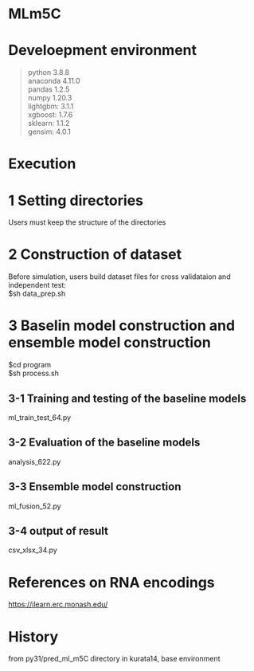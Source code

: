 # MLm5C

# Develoepment environment
 >python 3.8.8   
 >anaconda 4.11.0  
 >pandas 1.2.5  
 >numpy 1.20.3  
 >lightgbm: 3.1.1  
 >xgboost: 1.7.6  
 >sklearn: 1.1.2  
 >gensim: 4.0.1  

# Execution
# 1 Setting directories
Users must keep the structure of the directories

# 2 Construction of dataset
Before simulation, users build dataset files for cross validataion and independent test:  
$sh data_prep.sh
  
# 3 Baselin model construction and ensemble model construction
$cd program  
$sh process.sh  

## 3-1 Training and testing of the baseline models
ml_train_test_64.py

## 3-2 Evaluation of the baseline models
analysis_622.py

## 3-3 Ensemble model construction
ml_fusion_52.py

## 3-4 output of result
csv_xlsx_34.py

# References on RNA encodings
https://ilearn.erc.monash.edu/

# History
from py31/pred_ml_m5C directory in kurata14, base environment

